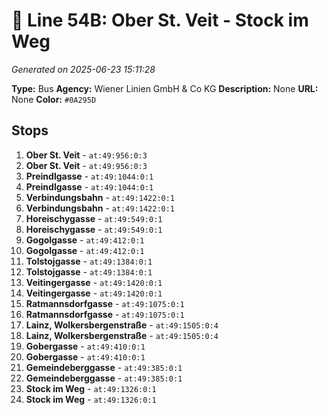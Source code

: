 # 🚌 Line 54B: Ober St. Veit - Stock im Weg

*Generated on 2025-06-23 15:11:28*

**Type:** Bus
**Agency:** Wiener Linien GmbH & Co KG
**Description:** None
**URL:** None
**Color:** `#0A295D`

## Stops

1. **Ober St. Veit** - `at:49:956:0:3`
2. **Ober St. Veit** - `at:49:956:0:3`
3. **Preindlgasse** - `at:49:1044:0:1`
4. **Preindlgasse** - `at:49:1044:0:1`
5. **Verbindungsbahn** - `at:49:1422:0:1`
6. **Verbindungsbahn** - `at:49:1422:0:1`
7. **Horeischygasse** - `at:49:549:0:1`
8. **Horeischygasse** - `at:49:549:0:1`
9. **Gogolgasse** - `at:49:412:0:1`
10. **Gogolgasse** - `at:49:412:0:1`
11. **Tolstojgasse** - `at:49:1384:0:1`
12. **Tolstojgasse** - `at:49:1384:0:1`
13. **Veitingergasse** - `at:49:1420:0:1`
14. **Veitingergasse** - `at:49:1420:0:1`
15. **Ratmannsdorfgasse** - `at:49:1075:0:1`
16. **Ratmannsdorfgasse** - `at:49:1075:0:1`
17. **Lainz, Wolkersbergenstraße** - `at:49:1505:0:4`
18. **Lainz, Wolkersbergenstraße** - `at:49:1505:0:4`
19. **Gobergasse** - `at:49:410:0:1`
20. **Gobergasse** - `at:49:410:0:1`
21. **Gemeindeberggasse** - `at:49:385:0:1`
22. **Gemeindeberggasse** - `at:49:385:0:1`
23. **Stock im Weg** - `at:49:1326:0:1`
24. **Stock im Weg** - `at:49:1326:0:1`